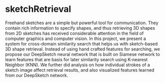 # sketchRetrieval
Freehand sketches are a simple but powerful tool for communication. They contain rich information to specify shapes, and thus retrieving 3D shapes from 2D sketches has received considerable attention in the field of computer graphics and computer vision. In this project, we present a system for cross-domain similarity search that helps us with sketch-based 3D shape retrieval. Instead of using hand crafted features for searching, we propose our DeepSketch neural network that is built on Siamese network to learn features that are basis for later similarity search using K-nearest Neighbor (KNN). We further did analysis on how individual strokes of a sketch image affect retrieval results, and also visualized features learned from our DeepSketch network.
